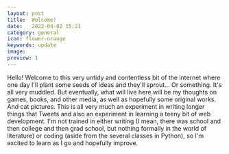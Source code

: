 ```yaml
---
layout: post
title:  Welcome!
date:   2022-04-02 15:21
category: general
icon: flower-orange
keywords: update
image:
preview: 1
---
```


Hello! Welcome to this very untidy and contentless bit of the internet where one day I'll plant some seeds of ideas and they'll sprout... Or something. It's all very muddled. But eventually, what will live here will be my thoughts on games, books, and other media, as well as hopefully some original works. And cat pictures. This is all very much an experiment in writing longer things that Tweets and also an experiment in learning a teeny bit of web development. I'm not trained in either writing (I mean, there was school and then college and then grad school, but nothing formally in the world of literature) or coding (aside from the several classes in Python), so I'm excited to learn as I go and hopefully improve.

